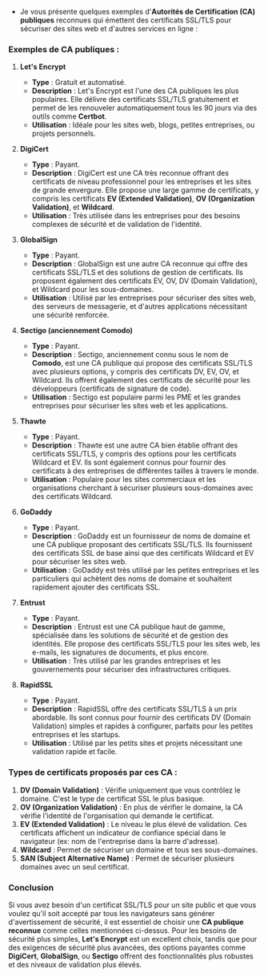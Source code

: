 - Je vous présente quelques exemples d'**Autorités de Certification (CA) publiques** reconnues qui émettent des certificats SSL/TLS pour sécuriser des sites web et d'autres services en ligne :

### Exemples de CA publiques :

1. **Let's Encrypt**
   - **Type** : Gratuit et automatisé.
   - **Description** : Let's Encrypt est l'une des CA publiques les plus populaires. Elle délivre des certificats SSL/TLS gratuitement et permet de les renouveler automatiquement tous les 90 jours via des outils comme **Certbot**.
   - **Utilisation** : Idéale pour les sites web, blogs, petites entreprises, ou projets personnels.

2. **DigiCert**
   - **Type** : Payant.
   - **Description** : DigiCert est une CA très reconnue offrant des certificats de niveau professionnel pour les entreprises et les sites de grande envergure. Elle propose une large gamme de certificats, y compris les certificats **EV (Extended Validation)**, **OV (Organization Validation)**, et **Wildcard**.
   - **Utilisation** : Très utilisée dans les entreprises pour des besoins complexes de sécurité et de validation de l'identité.

3. **GlobalSign**
   - **Type** : Payant.
   - **Description** : GlobalSign est une autre CA reconnue qui offre des certificats SSL/TLS et des solutions de gestion de certificats. Ils proposent également des certificats EV, OV, DV (Domain Validation), et Wildcard pour les sous-domaines.
   - **Utilisation** : Utilisé par les entreprises pour sécuriser des sites web, des serveurs de messagerie, et d'autres applications nécessitant une sécurité renforcée.

4. **Sectigo (anciennement Comodo)**
   - **Type** : Payant.
   - **Description** : Sectigo, anciennement connu sous le nom de **Comodo**, est une CA publique qui propose des certificats SSL/TLS avec plusieurs options, y compris des certificats DV, EV, OV, et Wildcard. Ils offrent également des certificats de sécurité pour les développeurs (certificats de signature de code).
   - **Utilisation** : Sectigo est populaire parmi les PME et les grandes entreprises pour sécuriser les sites web et les applications.

5. **Thawte**
   - **Type** : Payant.
   - **Description** : Thawte est une autre CA bien établie offrant des certificats SSL/TLS, y compris des options pour les certificats Wildcard et EV. Ils sont également connus pour fournir des certificats à des entreprises de différentes tailles à travers le monde.
   - **Utilisation** : Populaire pour les sites commerciaux et les organisations cherchant à sécuriser plusieurs sous-domaines avec des certificats Wildcard.

6. **GoDaddy**
   - **Type** : Payant.
   - **Description** : GoDaddy est un fournisseur de noms de domaine et une CA publique proposant des certificats SSL/TLS. Ils fournissent des certificats SSL de base ainsi que des certificats Wildcard et EV pour sécuriser les sites web.
   - **Utilisation** : GoDaddy est très utilisé par les petites entreprises et les particuliers qui achètent des noms de domaine et souhaitent rapidement ajouter des certificats SSL.

7. **Entrust**
   - **Type** : Payant.
   - **Description** : Entrust est une CA publique haut de gamme, spécialisée dans les solutions de sécurité et de gestion des identités. Elle propose des certificats SSL/TLS pour les sites web, les e-mails, les signatures de documents, et plus encore.
   - **Utilisation** : Très utilisé par les grandes entreprises et les gouvernements pour sécuriser des infrastructures critiques.

8. **RapidSSL**
   - **Type** : Payant.
   - **Description** : RapidSSL offre des certificats SSL/TLS à un prix abordable. Ils sont connus pour fournir des certificats DV (Domain Validation) simples et rapides à configurer, parfaits pour les petites entreprises et les startups.
   - **Utilisation** : Utilisé par les petits sites et projets nécessitant une validation rapide et facile.

### Types de certificats proposés par ces CA :

1. **DV (Domain Validation)** : Vérifie uniquement que vous contrôlez le domaine. C'est le type de certificat SSL le plus basique.
2. **OV (Organization Validation)** : En plus de vérifier le domaine, la CA vérifie l'identité de l'organisation qui demande le certificat.
3. **EV (Extended Validation)** : Le niveau le plus élevé de validation. Ces certificats affichent un indicateur de confiance spécial dans le navigateur (ex: nom de l'entreprise dans la barre d'adresse).
4. **Wildcard** : Permet de sécuriser un domaine et tous ses sous-domaines.
5. **SAN (Subject Alternative Name)** : Permet de sécuriser plusieurs domaines avec un seul certificat.

### Conclusion
Si vous avez besoin d'un certificat SSL/TLS pour un site public et que vous voulez qu'il soit accepté par tous les navigateurs sans générer d'avertissement de sécurité, il est essentiel de choisir une **CA publique reconnue** comme celles mentionnées ci-dessus. Pour les besoins de sécurité plus simples, **Let's Encrypt** est un excellent choix, tandis que pour des exigences de sécurité plus avancées, des options payantes comme **DigiCert**, **GlobalSign**, ou **Sectigo** offrent des fonctionnalités plus robustes et des niveaux de validation plus élevés.
